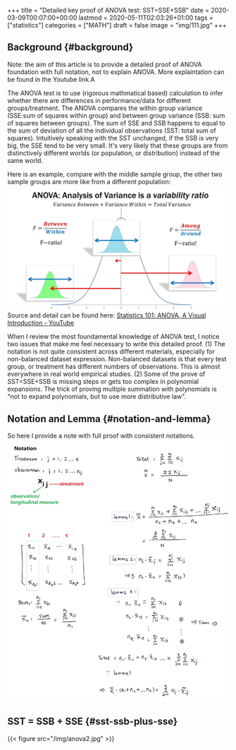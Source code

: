 +++
title = "Detailed key proof of ANOVA test: SST=SSE+SSB"
date = 2020-03-09T00:07:00+00:00
lastmod = 2020-05-11T02:03:26+01:00
tags = ["statistics"]
categories = ["MATH"]
draft = false
image = "img/111.jpg"
+++

## Background {#background}

Note: the aim of this article is to provide a detailed proof of ANOVA foundation with full notation,
not to explain ANOVA. More explaintation can be found in the Youtube link.A

The ANOVA test is to use (rigorous mathmatical based) calculation to infer
whether there are differences in performance/data for different groups/treatment.
The ANOVA compares the within group variance (SSE:sum of squares within group) and between group variance (SSB: sum of squares between groups). The sum of SSE and SSB happens to equal
to the sum of deviation of all the individual observations (SST: total sum of
squares). Intuitively speaking with the SST unchanged, if the SSB is very big, the SSE tend to be very small. It's
very likely that these groups are from distinctively different worlds (or
population, or distribution) instead of the same world.

Here is an example, compare with the middle sample group, the other two sample
groups are more like from a different population:
![](/img/anova3.jpg)
Source and detail can be found here: [Statistics 101: ANOVA, A Visual Introduction - YouTube](https://www.youtube.com/watch?v=0Vj2V2qRU10)

When I review the most foundamental knowledge of ANOVA test, I
notice two issues that make me feel necessary to write this detailed proof.
(1) The notation is not quite consistent across different materials,
especially for non-balanced dataset expression. Non-balanced datasets is that
every test group, or treatment has different numbers of observations. This is
almost everywhere in real world empirical studies.
(2)  Some of the prove of SST=SSE+SSB is missing steps or gets too complex in
polynomial expansions. The trick of proving multiple summation with polynomials
is "not to expand polynomials, but to use more distributive law".


## Notation and Lemma {#notation-and-lemma}

So here I provide a note with full proof with consistent notations.
![](/img/anova1.jpg)


## SST = SSB + SSE {#sst-ssb-plus-sse}

{{< figure src="/img/anova2.jpg" >}}
